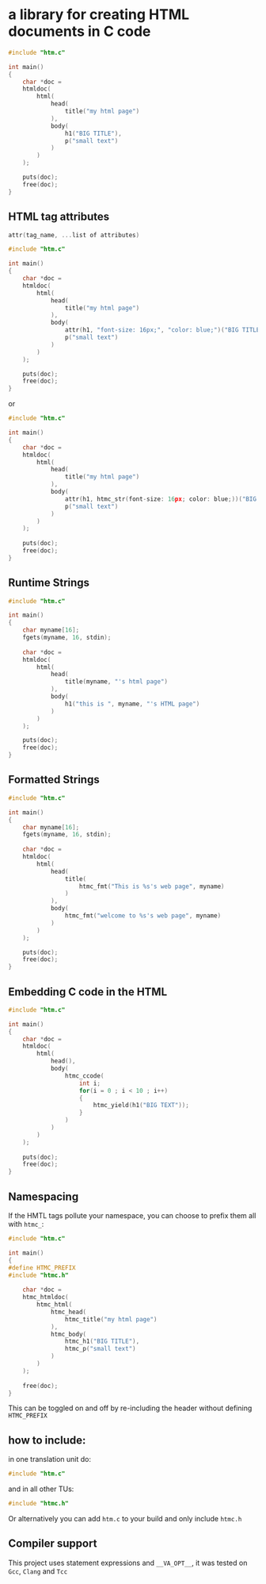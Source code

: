 # a library for creating HTML documents in C code

```C
#include "htm.c"

int main()
{
    char *doc =
    htmldoc(
        html(
            head(
                title("my html page")
            ),
            body(
                h1("BIG TITLE"),
                p("small text")
            )
        )
    );

    puts(doc);
    free(doc);
}
```

## HTML tag attributes

```C
attr(tag_name, ...list of attributes)
```

```C
#include "htm.c"

int main()
{
    char *doc =
    htmldoc(
        html(
            head(
                title("my html page")
            ),
            body(
                attr(h1, "font-size: 16px;", "color: blue;")("BIG TITLE"),
                p("small text")
            )
        )
    );

    puts(doc);
    free(doc);
}
```
or
```C
#include "htm.c"

int main()
{
    char *doc =
    htmldoc(
        html(
            head(
                title("my html page")
            ),
            body(
                attr(h1, htmc_str(font-size: 16px; color: blue;))("BIG TITLE"),
                p("small text")
            )
        )
    );
    
    puts(doc);
    free(doc);
}
```
## Runtime Strings

```C
#include "htm.c"

int main()
{
    char myname[16];
    fgets(myname, 16, stdin);
    
    char *doc =
    htmldoc(
        html(
            head(
                title(myname, "'s html page")
            ),
            body(
                h1("this is ", myname, "'s HTML page")
            )
        )
    );

    puts(doc);
    free(doc);
}
```
## Formatted Strings
```C
#include "htm.c"

int main()
{
    char myname[16];
    fgets(myname, 16, stdin);
    
    char *doc =
    htmldoc(
        html(
            head(
                title(
                    htmc_fmt("This is %s's web page", myname)
                )
            ),
            body(
                htmc_fmt("welcome to %s's web page", myname)
            )
        )
    );

    puts(doc);
    free(doc);
}
```

## Embedding C code in the HTML

```C
#include "htm.c"

int main()
{
    char *doc =
    htmldoc(
        html(
            head(),
            body(
                htmc_ccode(
                    int i;
                    for(i = 0 ; i < 10 ; i++)
                    {
                        htmc_yield(h1("BIG TEXT"));
                    }
                )
            )
        )
    );
    
    puts(doc);
    free(doc);
}
```
## Namespacing
If the HMTL tags pollute your namespace, you can choose to prefix them all with `htmc_`:

```C
#include "htm.c"

int main()
{
#define HTMC_PREFIX
#include "htmc.h"
    
    char *doc =
    htmc_htmldoc(
        htmc_html(
            htmc_head(
                htmc_title("my html page")
            ),
            htmc_body(
                htmc_h1("BIG TITLE"),
                htmc_p("small text")
            )
        )
    );
    
    free(doc);
}
```
This can be toggled on and off by re-including the header without defining `HTMC_PREFIX`

## how to include:

in one translation unit do:
```C
#include "htm.c"
```
and in all other TUs:
```C
#include "htmc.h"
```

Or alternatively you can add `htm.c` to your build and only include `htmc.h`

## Compiler support

This project uses statement expressions and `__VA_OPT__`, it was tested on `Gcc`, `Clang` and `Tcc`

